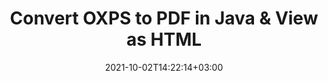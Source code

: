 ---
############################# Static ############################
layout: "autogen"
date: 2021-10-02T14:22:14+03:00
draft: false
path: "total/java/conversion/oxps-to-pdf/"

############################# Head ############################
head_title: "Convert OXPS to PDF in Java - Sample Java Code"
head_description: "Java document conversion library to convert OXPS to PDF and 100+ other file formats in Java & J2SE applications. View the Converted PDF document as HTML viewer."

############################# Header ############################
title: "Convert OXPS to PDF in Java & View as HTML"
description: "Programmatically convert OXPS to PDF in Java & J2SE platforms using flexible document manipulation options to customize the resultant document. Convert the complete document or some specific pages based on page numbers or selective page ranges using Java document conversion library."

############################# SubMenu ############################
submenu:
    enable: false

############################# Content ############################
content:
    enable: true
    block:
    - title_left: "OXPS to PDF Conversion in Java"
      content_left: |
          Perform OXPS to PDF file conversion in three simple steps using Java. View the converted document as HTML without any external software dependency.

          -   Create a new instance of **Converter** class and load the OXPS file
          -   Set **ConvertOptions** for the PDF document type
          -   Call **Convert** method of **Converter** class instance for conversion to PDF
          -   Set options for HTML viewer
          -   Create **Viewer** object to view converted PDF as HTML
          
      title_right: "Convert Remotely Located Documents"
      content_right: |
          You require `GroupDocs.Conversion` & `GroupDocs.Viewer` namespaces to convert between a wide range of popular document types such as PDF, Microsoft Word, Excel, PowerPoint, Project, Outlook, HTML, diagrams and image file formats. Explore other [Java APIs for Office documents](https://products.conholdate.com/total/java/) as offered by Conholdate.Total.
          
          Get the respective assembly files from the [downloads](https://downloads.conholdate.com/total/java) or fetch the whole package from [Maven](https://repository.conholdate.com/webapp/#/artifacts/browse/tree/General/repo) to add 'Conholdate.Total` directly in your workspace.
          
      code: |
          ```cs {linenos=false}
          // Convert OXPS to PDF using GroupDocs.Conversion API
          // Load the source OXPS file to be converted
          Converter converter = new Converter("input.oxps");

          // Get the convert options ready for the target PDF format
          ConvertOptions convertOptions = new FileType().fromExtension("pdf").getConvertOptions();

          // Convert to PDF format
          converter.convert("output.pdf", convertOptions);

          // Create Viewer object to view the converted PDF as HTML
          try (Viewer viewer = new Viewer("output.pdf"))
          {
              // Set options for HTML viewer
              HtmlViewOptions viewOptions = HtmlViewOptions.forEmbeddedResources("output{0}.html");

              // View converted PDF as HTML
              viewer.view(viewOptions);
          }
          ```
    - title_left: "Convert Password Protected OXPS to PDF"
      content_left: |
          Accurately load and convert documents that are protected with a password within your Java based applications. The file format conversion API also supports rendering remote documents from different sources including S3, Blob, FTP, Stream, URL or a local disk.

          -   Create new instance of **Converter** class and pass source document path
          -   Instantiate the proper **ConvertOptions** class e.g. (**PdfConvertOptions**, **WordProcessingConvertOptions**, **SpreadsheetConvertOptions** etc.)
          -   Call **convert** method of **Converter** class instance and pass filename for the converted document
        
      title_right: "Source Document Information Extraction"
      content_right: |
          The documents information extraction feature not only allows getting the basic information about the source document file but it also supports extracting some valuable file-format specific information such as project start and end dates of a Microsoft Project file, any printing restrictions on a PDF document, list of folders enclosed in an Outlook data file etc. 

          Convert popular document file formats on different operating systems such as Windows, Linux or macOS while using development environments such as NetBeans, IntelliJ IDEA and Eclipse.
          
      code: |
          ```cs {linenos=false}
          // Load and convert password protected documents
          WordProcessingLoadOptions loadOptions = new WordProcessingLoadOptions();
          loadOptions.setPassword("12345");

          // Create an instance of Converter class and pass source document path and the load options delegate as a constructor parameters
          Converter converter = new Converter("input.oxps", loadOptions);

          // Instantiate PdfConvertOptions class
          PdfConvertOptions options = new PdfConvertOptions();

          // Call convert method of Converter class instance and pass filename for the converted document and the instance of ConvertOptions from the previous step
          converter.convert("output.pdf, options);
          ```
############################# About Formats ############################
about_formats:
    enable: false
############################# More Formats ############################
more_formats:
    enable: true
    auto: false
    other_out_formats: PDF DOCX DOT DOTX DOTM TXT RTF HTML MHTML XLS XLSX XLSM XLT XLTX XLTM DIF PPT PPTX PPS PPSX POT POTX POTM ODT OTT EMZ WMZ SVGZ TEX DCM WMF BMP PNG GIF JPEG TIFF
############################# Back to top ###############################
back_to_top:
  enable: true
---